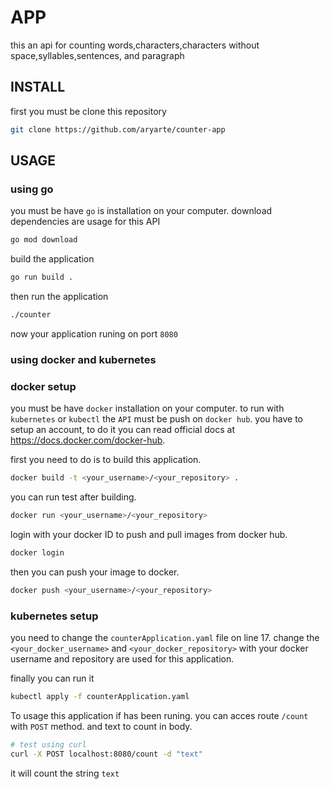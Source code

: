 # APP

this an api for counting words,characters,characters without space,syllables,sentences, and paragraph

## INSTALL

first you must be clone this repository

```	bash
git clone https://github.com/aryarte/counter-app
```

## USAGE
### using go 

you must be have `go` is installation on your computer.
download dependencies are usage for this API

```bash 
go mod download 
```

build the application

```bash
go run build .
```

then run the application

```bash
./counter 
```

now your application runing on port `8080`

### using docker and kubernetes

### docker setup
you must be have `docker` installation on your computer.
to run with `kubernetes` or `kubectl` the `API` must be push on `docker hub`.
you have to setup an account, to do it you can read official docs at https://docs.docker.com/docker-hub.

first you need to do is to build this application.

```bash
docker build -t <your_username>/<your_repository> .
```

you can run test after building.

```bash
docker run <your_username>/<your_repository>
```

login with your docker ID to push and pull images from docker hub.

```bash 
docker login
```

then you can push your image to docker.

```bash
docker push <your_username>/<your_repository>
```

### kubernetes setup

you need to change the `counterApplication.yaml` file on line 17.
change the `<your_docker_username>` and `<your_docker_repository>` with your docker username and repository
are used for this application.

finally you can run it 

```bash 
kubectl apply -f counterApplication.yaml
```

To usage this application if has been runing.
you can acces route `/count` with `POST` method.
and text to count in body.

```bash
# test using curl
curl -X POST localhost:8080/count -d "text"
```

it will count the string `text`
